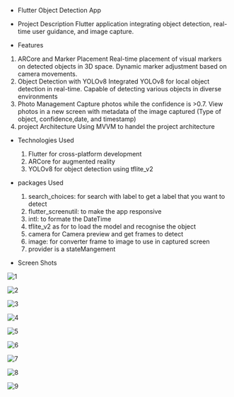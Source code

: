 - Flutter Object Detection App

- Project Description
  Flutter application integrating object detection, real-time user guidance, and image capture.

- Features

1. ARCore and Marker Placement
   Real-time placement of visual markers on detected objects in 3D space.
   Dynamic marker adjustment based on camera movements.
2. Object Detection with YOLOv8
   Integrated YOLOv8 for local object detection in real-time.
   Capable of detecting various objects in diverse environments
3. Photo Management
   Capture photos while the confidence is >0.7.
   View photos in a new screen with metadata of the image captured (Type of object, confidence,date,
   and timestamp)
4. project Architecture
    Using MVVM to handel the project architecture

- Technologies Used
    1. Flutter for cross-platform development
    2. ARCore for augmented reality
    3. YOLOv8 for object detection using tflite_v2

- packages Used
    1. search_choices: for search with label to get a label that you want to detect
    2. flutter_screenutil: to make the app responsive
    3. intl: to formate the DateTime
    4. tflite_v2 as for to load the model and recognise the object
    5. camera for Camera preview and get frames to detect
    6. image: for converter frame to image to use in captured screen
    7. provider is a stateMangement  
    
- Screen Shots
 
![1](https://github.com/user-attachments/assets/561e5601-383e-47d2-a533-2204753d8d8d)


![2](https://github.com/user-attachments/assets/5426eb8d-9bf5-4e1d-aff7-90cfdab009d9)

![3](https://github.com/user-attachments/assets/c23f15ff-c2b9-4951-ae70-50f959968663)

![4](https://github.com/user-attachments/assets/1ee76010-be83-408d-96ed-7fb9c1ba779b)

![5](https://github.com/user-attachments/assets/19cd42c0-deae-46d0-9958-91067c2d41a8)

![6](https://github.com/user-attachments/assets/c4a8b8a5-ccab-4132-936b-7e12d8e39cb5)


![7](https://github.com/user-attachments/assets/962fdecb-6e01-4878-9b9a-60734d9831cc)


![8](https://github.com/user-attachments/assets/2e84eed4-d02e-4644-b3a6-ade8e23d0f73)

![9](https://github.com/user-attachments/assets/df0e1aa9-4877-4744-a0ba-020fece94465)





